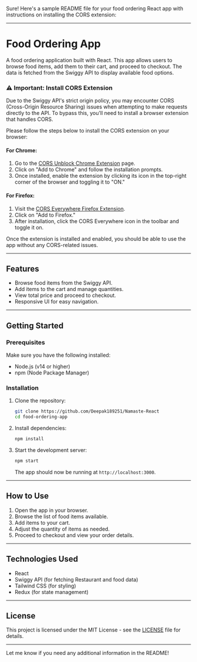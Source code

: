 Sure! Here's a sample README file for your food ordering React app with instructions on installing the CORS extension:

---

# Food Ordering App

A food ordering application built with React. This app allows users to browse food items, add them to their cart, and proceed to checkout. The data is fetched from the Swiggy API to display available food options.

### ⚠️ Important: Install CORS Extension

Due to the Swiggy API's strict origin policy, you may encounter CORS (Cross-Origin Resource Sharing) issues when attempting to make requests directly to the API. To bypass this, you'll need to install a browser extension that handles CORS.

Please follow the steps below to install the CORS extension on your browser:

#### For Chrome:
1. Go to the [CORS Unblock Chrome Extension](https://chrome.google.com/webstore/detail/cors-unblock) page.
2. Click on "Add to Chrome" and follow the installation prompts.
3. Once installed, enable the extension by clicking its icon in the top-right corner of the browser and toggling it to "ON."

#### For Firefox:
1. Visit the [CORS Everywhere Firefox Extension](https://addons.mozilla.org/en-US/firefox/addon/cors-everywhere/).
2. Click on "Add to Firefox."
3. After installation, click the CORS Everywhere icon in the toolbar and toggle it on.

Once the extension is installed and enabled, you should be able to use the app without any CORS-related issues.

---

## Features

- Browse food items from the Swiggy API.
- Add items to the cart and manage quantities.
- View total price and proceed to checkout.
- Responsive UI for easy navigation.

---

## Getting Started

### Prerequisites

Make sure you have the following installed:

- Node.js (v14 or higher)
- npm (Node Package Manager)

### Installation

1. Clone the repository:

   ```bash
   git clone https://github.com/Deepak189251/Namaste-React
   cd food-ordering-app
   ```

2. Install dependencies:

   ```bash
   npm install
   ```

3. Start the development server:

   ```bash
   npm start
   ```

   The app should now be running at `http://localhost:3000`.

---

## How to Use

1. Open the app in your browser.
2. Browse the list of food items available.
3. Add items to your cart.
4. Adjust the quantity of items as needed.
5. Proceed to checkout and view your order details.

---

## Technologies Used

- React
- Swiggy API (for fetching Restaurant and food data)
- Tailwind CSS (for styling)
- Redux (for state management)

---

## License

This project is licensed under the MIT License - see the [LICENSE](LICENSE) file for details.

---

Let me know if you need any additional information in the README!